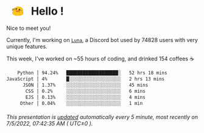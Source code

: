 <h1>   <img src="./spoinky.gif" style="vertical-align:middle;" width="30px">   Hello ! </h1>

Nice to meet you!

Currently, I'm working on <a href='https://github.com/Asgarrrr/Luna'>`Luna`</a>, a Discord bot used by 74828 users with very unique features.

This week, I've worked on ~55 hours of coding, and drinked 154 coffees ☕

```
    Python │ 94.24%   ███████████████████░   52 hrs 18 mins
JavaScript │ 4%       █░░░░░░░░░░░░░░░░░░░   2 hrs 13 mins
      JSON │ 1.37%    ░░░░░░░░░░░░░░░░░░░░   45 mins
       CSS │ 0.2%     ░░░░░░░░░░░░░░░░░░░░   6 mins
       EJS │ 0.13%    ░░░░░░░░░░░░░░░░░░░░   4 mins
     Other │ 0.04%    ░░░░░░░░░░░░░░░░░░░░   1 min
```

###### This presentation is [updated](https://github.com/Asgarrrr) automatically every 5 minute, most recently on 7/5/2022, 07:42:35 AM ( UTC±0 ).